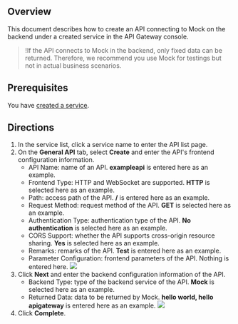## Overview

This document describes how to create an API connecting to Mock on the backend under a created service in the API Gateway console.

>!If the API connects to Mock in the backend, only fixed data can be returned. Therefore, we recommend you use Mock for testings but not in actual business scenarios.

## Prerequisites

You have [created a service](https://intl.cloud.tencent.com/document/product/628/44317).

## Directions

1. In the service list, click a service name to enter the API list page.
2. On the **General API** tab, select **Create** and enter the API's frontend configuration information.
   - API Name: name of an API. **exampleapi** is entered here as an example.
   - Frontend Type: HTTP and WebSocket are supported. **HTTP** is selected here as an example.
   - Path: access path of the API. **/** is entered here as an example.
   - Request Method: request method of the API. **GET** is selected here as an example.
   - Authentication Type: authentication type of the API. **No authentication** is selected here as an example.
   - CORS Support: whether the API supports cross-origin resource sharing. **Yes** is selected here as an example.
   - Remarks: remarks of the API. **Test** is entered here as an example.
   - Parameter Configuration: frontend parameters of the API. Nothing is entered here.
     ![](https://qcloudimg.tencent-cloud.cn/raw/a3ce9bbefcb0d2dd73aac09b40581802.png)
3. Click **Next** and enter the backend configuration information of the API.
   - Backend Type: type of the backend service of the API. **Mock** is selected here as an example.
   - Returned Data: data to be returned by Mock. **hello world, hello apigateway** is entered here as an example.
     ![](https://qcloudimg.tencent-cloud.cn/raw/e5ab34f1a562ba128f6e3832abb045a6.png)
4. Click **Complete**.

